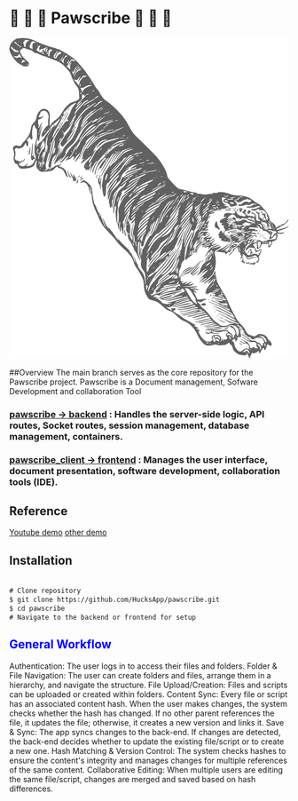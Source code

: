# 🐾 🐾 🐾 Pawscribe 🐾 🐾 🐾

![PAWSCRIBE](https://github.com/HucksApp/pawscribe/blob/pawscribe_client/src/images/back5.svg "Title is optional")

##Overview
The main branch serves as the core repository for the Pawscribe project.
Pawscribe is a Document management, Sofware Development and collaboration Tool
### [pawscribe -> backend](https://github.com/HucksApp/pawscribe/tree/pawscribe "backend") : Handles the server-side logic, API routes, Socket routes, session management, database management, containers.
### [pawscribe_client -> frontend](https://github.com/HucksApp/pawscribe/tree/pawscribe_client "frontend") : Manages the user interface, document presentation, software development, collaboration tools (IDE).

## Reference
[Youtube demo](https://www.youtube.com/watch?v=6JbJsOSW1fM "pawscribe")
[other demo](https://www.flexclip.com/share/694478929b9c352b019f1d0c0ec1f27c7cdfab8.html "pawscribe")

## Installation
```

# Clone repository
$ git clone https://github.com/HucksApp/pawscribe.git
$ cd pawscribe
# Navigate to the backend or frontend for setup

```

## <span style="color:blue">General Workflow</span>
Authentication: The user logs in to access their files and folders.
Folder & File Navigation: The user can create folders and files, arrange them in a hierarchy, and navigate the structure.
File Upload/Creation: Files and scripts can be uploaded or created within folders.
Content Sync: Every file or script has an associated content hash. When the user makes changes, the system checks whether the hash has changed. If no other parent references the file, it updates the file; otherwise, it creates a new version and links it.
Save & Sync: The app syncs changes to the back-end. If changes are detected, the back-end decides whether to update the existing file/script or to create a new one.
Hash Matching & Version Control: The system checks hashes to ensure the content's integrity and manages changes for multiple references of the same content.
Collaborative Editing: When multiple users are editing the same file/script, changes are merged and saved based on hash differences.

